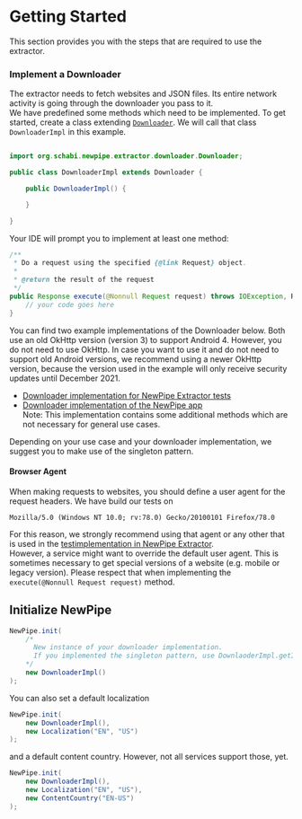 # Getting Started
This section provides you with the steps that are required to use the extractor.

### Implement a Downloader

The extractor needs to fetch websites and JSON files.
Its entire network activity is going through the downloader you pass to it.  
We have predefined some methods which need to be implemented.
To get started, create a class extending
[`Downloader`](https://github.com/TeamNewPipe/NewPipeExtractor/blob/master/extractor/src/main/java/org/schabi/newpipe/extractor/downloader/Downloader.java).
We will call that class `DownloaderImpl` in this example.

``` Java

import org.schabi.newpipe.extractor.downloader.Downloader;

public class DownloaderImpl extends Downloader {

    public DownloaderImpl() {

    }

}

```
Your IDE will prompt you to implement at least one method:

``` Java
/**
 * Do a request using the specified {@link Request} object.
 *
 * @return the result of the request
 */
public Response execute(@Nonnull Request request) throws IOException, ReCaptchaException {
    // your code goes here
}
```

You can find two example implementations of the Downloader below.
Both use an old OkHttp version (version 3) to support Android 4. However, you do not need to use OkHttp.
In case you want to use it and do not need to support old Android versions,
we recommend using a newer OkHttp version, because the version used in the example will only receive security updates until December 2021.

- [Downloader implementation for NewPipe Extractor tests](https://github.com/TeamNewPipe/NewPipeExtractor/blob/master/extractor/src/test/java/org/schabi/newpipe/downloader/DownloaderTestImpl.java)
- [Downloader implementation of the NewPipe app](https://github.com/TeamNewPipe/NewPipe/blob/master/app/src/main/java/org/schabi/newpipe/DownloaderImpl.java)  
Note: This implementation contains some additional methods which are not necessary for general use cases.


Depending on your use case and your downloader implementation, we suggest you to make use of the singleton pattern.

#### Browser Agent

When making requests to websites, you should define a user agent for the request headers. We have build our tests on
```
Mozilla/5.0 (Windows NT 10.0; rv:78.0) Gecko/20100101 Firefox/78.0
```
For this reason, we strongly recommend using that agent or any other that is used in the [testimplementation in NewPipe Extractor](https://github.com/TeamNewPipe/NewPipeExtractor/blob/master/extractor/src/test/java/org/schabi/newpipe/downloader/DownloaderTestImpl.java).  
However, a service might want to override the default user agent.
This is sometimes necessary to get special versions of a website (e.g. mobile or legacy version).
Please respect that when implementing the `execute(@Nonnull Request request)` method.

## Initialize NewPipe

``` Java
NewPipe.init(
    /* 
      New instance of your downloader implementation.
      If you implemented the singleton pattern, use DownlaoderImpl.getInstance() instead.
    */
    new DownloaderImpl()
);
```
You can also set a default localization 
``` Java
NewPipe.init(
    new DownloaderImpl(),
    new Localization("EN", "US")
);
```
and a default content country. However, not all services support those, yet.
``` Java
NewPipe.init(
    new DownloaderImpl(),
    new Localization("EN", "US"),
    new ContentCountry("EN-US")
);
```



